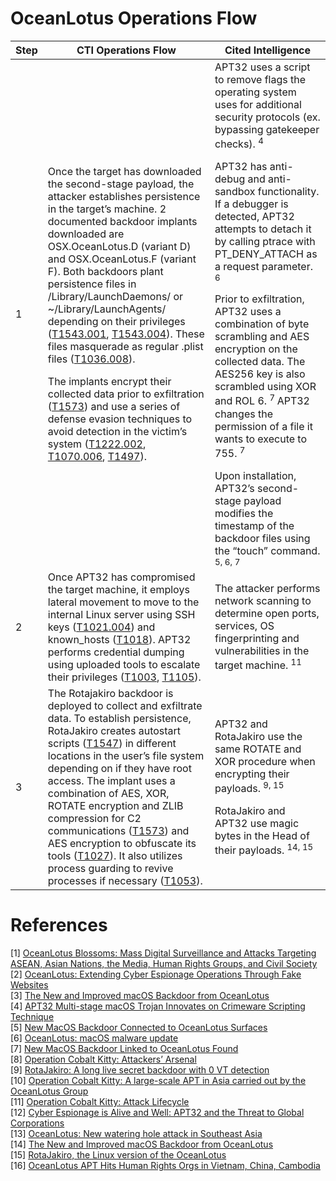 # OceanLotus Operations Flow

| Step | CTI Operations Flow | Cited Intelligence |
| ------- | ----------- | ----------- | 
|1| Once the target has downloaded the second-stage payload, the attacker establishes persistence in the target’s machine. 2 documented backdoor implants downloaded are OSX.OceanLotus.D (variant D) and OSX.OceanLotus.F (variant F). Both backdoors plant persistence files in /Library/LaunchDaemons/ or ~/Library/LaunchAgents/ depending on their privileges ([T1543.001](https://attack.mitre.org/techniques/T1543/001/), [T1543.004](https://attack.mitre.org/techniques/T1543/004/)). These files masquerade as regular .plist files ([T1036.008](https://attack.mitre.org/techniques/T1036/008/)). </p> The implants encrypt their collected data prior to exfiltration ([T1573](https://attack.mitre.org/techniques/T1573/)) and use a series of defense evasion techniques to avoid detection in the victim’s system ([T1222.002](https://attack.mitre.org/techniques/T1222/002/), [T1070.006](https://attack.mitre.org/techniques/T1070/006/), [T1497](https://attack.mitre.org/techniques/T1497/)).| APT32 uses a script to remove flags the operating system uses for additional security protocols (ex. bypassing gatekeeper checks). <sup> 4 </sup> </p> APT32 has anti-debug and anti-sandbox functionality. If a debugger is detected, APT32 attempts to detach it by calling ptrace with PT_DENY_ATTACH as a request parameter. <sup> 6 </sup> </p> Prior to exfiltration, APT32 uses a combination of byte scrambling and AES encryption on the collected data. The AES256 key is also scrambled using XOR and ROL 6. <sup> 7 </sup> APT32 changes the permission of a file it wants to execute to 755. <sup> 7 </sup> </p> Upon installation, APT32’s second-stage payload modifies the timestamp of the backdoor files using the “touch” command. <sup> 5, 6, 7 </sup>
|2| Once APT32 has compromised the target machine, it employs lateral movement to move to the internal Linux server using SSH keys ([T1021.004](https://attack.mitre.org/techniques/T1021/004/)) and known_hosts ([T1018](https://attack.mitre.org/techniques/T1018/)). APT32 performs credential dumping using uploaded tools to escalate their privileges ([T1003](https://attack.mitre.org/techniques/T1003/), [T1105](https://attack.mitre.org/techniques/T1105/)).| The attacker performs network scanning to determine open ports, services, OS fingerprinting and vulnerabilities in the target machine. <sup> 11 </sup>
|3| The Rotajakiro backdoor is deployed to collect and exfiltrate data. To establish persistence, RotaJakiro creates autostart scripts ([T1547](https://attack.mitre.org/techniques/T1547/)) in different locations in the user’s file system depending on if they have root access. The implant uses a combination of AES, XOR, ROTATE encryption and ZLIB compression for C2 communications ([T1573](https://attack.mitre.org/techniques/T1573/)) and AES encryption to obfuscate its tools ([T1027](https://attack.mitre.org/techniques/T1027/)). It also utilizes process guarding to revive processes if necessary ([T1053](https://attack.mitre.org/techniques/T1053/)).| APT32 and RotaJakiro use the same ROTATE and XOR procedure when encrypting their payloads. <sup> 9, 15 </sup> </p> RotaJakiro and APT32 use magic bytes in the Head of their payloads. <sup> 14, 15 </sup>



# References
[1] [OceanLotus Blossoms: Mass Digital Surveillance and Attacks Targeting ASEAN, Asian Nations, the Media, Human Rights Groups, and Civil Society](https://www.volexity.com/blog/2017/11/06/oceanlotus-blossoms-mass-digital-surveillance-and-exploitation-of-asean-nations-the-media-human-rights-and-civil-society/) </br>
[2] [OceanLotus: Extending Cyber Espionage Operations Through Fake Websites](https://www.volexity.com/blog/2020/11/06/oceanlotus-extending-cyber-espionage-operations-through-fake-websites/) </br>
[3] [The New and Improved macOS Backdoor from OceanLotus](https://unit42.paloaltonetworks.com/unit42-new-improved-macos-backdoor-oceanlotus/) </br>
[4] [APT32 Multi-stage macOS Trojan Innovates on Crimeware Scripting Technique](https://www.sentinelone.com/labs/apt32-multi-stage-macos-trojan-innovates-on-crimeware-scripting-technique/) </br>
[5] [New MacOS Backdoor Connected to OceanLotus Surfaces](https://www.trendmicro.com/en_us/research/20/k/new-macos-backdoor-connected-to-oceanlotus-surfaces.html) </br>
[6] [OceanLotus: macOS malware update](https://www.welivesecurity.com/2019/04/09/oceanlotus-macos-malware-update/) </br>
[7] [New MacOS Backdoor Linked to OceanLotus Found](https://www.trendmicro.com/en_us/research/18/d/new-macos-backdoor-linked-to-oceanlotus-found.html) </br>
[8] [Operation Cobalt Kitty: Attackers’ Arsenal](https://www.cybereason.com/hubfs/Cybereason%20Labs%20Analysis%20Operation%20Cobalt%20Kitty-Part2.pdf) </br>
[9] [RotaJakiro: A long live secret backdoor with 0 VT detection](https://blog.netlab.360.com/stealth_rotajakiro_backdoor_en/) </br>
[10] [Operation Cobalt Kitty: A large-scale APT in Asia carried out by the OceanLotus Group](https://www.cybereason.com/blog/operation-cobalt-kitty-apt) </br>
[11] [Operation Cobalt Kitty: Attack Lifecycle](https://www.cybereason.com/hubfs/Cybereason%20Labs%20Analysis%20Operation%20Cobalt%20Kitty-Part1.pdf) </br>
[12] [Cyber Espionage is Alive and Well: APT32 and the Threat to Global Corporations](https://www.mandiant.com/resources/blog/cyber-espionage-apt32) </br>
[13] [OceanLotus: New watering hole attack in Southeast Asia](https://www.welivesecurity.com/2018/11/20/oceanlotus-new-watering-hole-attack-southeast-asia/) </br>
[14] [The New and Improved macOS Backdoor from OceanLotus](https://unit42.paloaltonetworks.com/unit42-new-improved-macos-backdoor-oceanlotus/) </br>
[15] [RotaJakiro, the Linux version of the OceanLotus](https://blog.netlab.360.com/rotajakiro_linux_version_of_oceanlotus/) </br>
[16] [OceanLotus APT Hits Human Rights Orgs in Vietnam, China, Cambodia](https://www.digitalguardian.com/blog/oceanlotus-apt-hits-human-rights-orgs-vietnam-china-cambodia) </br>
